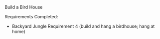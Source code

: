 Build a Bird House

Requirements Completed:
<ul>
<li>Backyard Jungle Requirement 4 (build and hang a birdhouse; hang at home)</li>
</ul>
